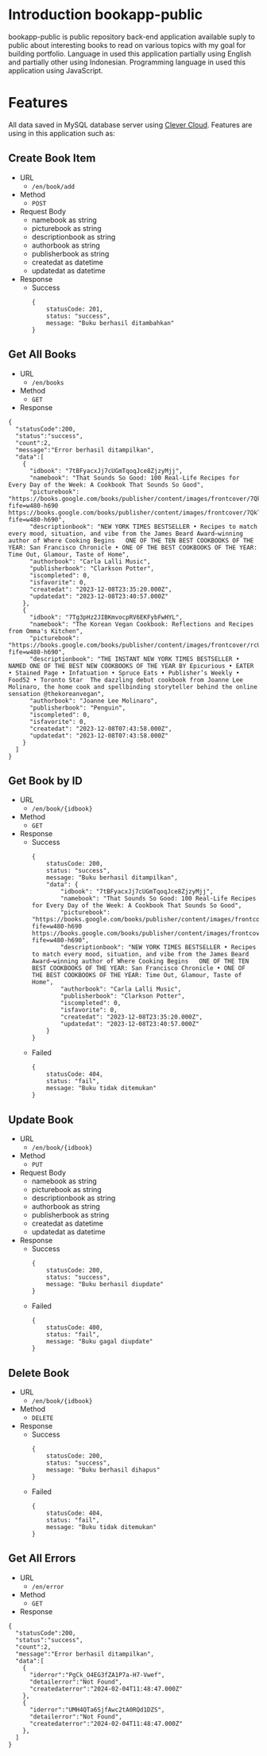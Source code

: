 # Introduction bookapp-public

bookapp-public is public repository back-end application available suply to public about interesting books to read on various topics with my goal for building portfolio. Language in used this application partially using English and partially other using Indonesian. Programming language in used this application using JavaScript.


# Features

All data saved in MySQL database server using [Clever Cloud](https://www.clever-cloud.com). Features are using in this application such as:

## Create Book Item

-   URL
    -   `/en/book/add`
-   Method
    -   `POST`
-   Request Body
    -   namebook as string
    -   picturebook as string
    -   descriptionbook as string
    -   authorbook as string
    -   publisherbook as string
    -   createdat as datetime
    -   updatedat as datetime
-   Response
    -   Success
        ```
        {
            statusCode: 201,
            status: "success",
            message: "Buku berhasil ditambahkan"
        }
        ```

## Get All Books

-   URL
    -   `/en/books`
-   Method
    -   `GET`
-   Response
    
  ```
  {
    "statusCode":200,
    "status":"success",
    "count":2,
    "message":"Error berhasil ditampilkan",
    "data":[
      {
        "idbook": "7tBFyacxJj7cUGmTqoqJce8ZjzyMjj",
        "namebook": "That Sounds So Good: 100 Real-Life Recipes for Every Day of the Week: A Cookbook That Sounds So Good",
        "picturebook": "https://books.google.com/books/publisher/content/images/frontcover/7QkTEAAAQBAJ?fife=w480-h690 https://books.google.com/books/publisher/content/images/frontcover/7QkTEAAAQBAJ?fife=w480-h690",
        "descriptionbook": "NEW YORK TIMES BESTSELLER • Recipes to match every mood, situation, and vibe from the James Beard Award–winning author of Where Cooking Begins   ONE OF THE TEN BEST COOKBOOKS OF THE YEAR: San Francisco Chronicle • ONE OF THE BEST COOKBOOKS OF THE YEAR: Time Out, Glamour, Taste of Home",
        "authorbook": "Carla Lalli Music",
        "publisherbook": "Clarkson Potter",
        "iscompleted": 0,
        "isfavorite": 0,
        "createdat": "2023-12-08T23:35:20.000Z",
        "updatedat": "2023-12-08T23:40:57.000Z"
      },
      {
        "idbook": "7Tg3pHz2JIBKmvocpRV6EKFybFwHYL",
        "namebook": "The Korean Vegan Cookbook: Reflections and Recipes from Omma's Kitchen",
        "picturebook": "https://books.google.com/books/publisher/content/images/frontcover/rcUZEAAAQBAJ?fife=w480-h690",
        "descriptionbook": "THE INSTANT NEW YORK TIMES BESTSELLER • NAMED ONE OF THE BEST NEW COOKBOOKS OF THE YEAR BY Epicurious • EATER • Stained Page • Infatuation • Spruce Eats • Publisher’s Weekly • Food52 • Toronto Star  The dazzling debut cookbook from Joanne Lee Molinaro, the home cook and spellbinding storyteller behind the online sensation @thekoreanvegan",
        "authorbook": "Joanne Lee Molinaro",
        "publisherbook": "Penguin",
        "iscompleted": 0,
        "isfavorite": 0,
        "createdat": "2023-12-08T07:43:58.000Z",
        "updatedat": "2023-12-08T07:43:58.000Z"
      }
    ]
  }
  ```

## Get Book by ID

-   URL
    -   `/en/book/{idbook}`
-   Method
    -   `GET`
-   Response
    -   Success
        ```
        {
            statusCode: 200,
            status: "success",
            message: "Buku berhasil ditampilkan",
            "data": {
                "idbook": "7tBFyacxJj7cUGmTqoqJce8ZjzyMjj",
                "namebook": "That Sounds So Good: 100 Real-Life Recipes for Every Day of the Week: A Cookbook That Sounds So Good",
                "picturebook": "https://books.google.com/books/publisher/content/images/frontcover/7QkTEAAAQBAJ?fife=w480-h690 https://books.google.com/books/publisher/content/images/frontcover/7QkTEAAAQBAJ?fife=w480-h690",
                "descriptionbook": "NEW YORK TIMES BESTSELLER • Recipes to match every mood, situation, and vibe from the James Beard Award–winning author of Where Cooking Begins   ONE OF THE TEN BEST COOKBOOKS OF THE YEAR: San Francisco Chronicle • ONE OF THE BEST COOKBOOKS OF THE YEAR: Time Out, Glamour, Taste of Home",
                "authorbook": "Carla Lalli Music",
                "publisherbook": "Clarkson Potter",
                "iscompleted": 0,
                "isfavorite": 0,
                "createdat": "2023-12-08T23:35:20.000Z",
                "updatedat": "2023-12-08T23:40:57.000Z"
            }
        }
        ```
    -   Failed
        ```
        {
            statusCode: 404,
            status: "fail",
            message: "Buku tidak ditemukan"
        }
        ```

## Update Book

-   URL
    -   `/en/book/{idbook}`
-   Method
    -   `PUT`
-   Request Body
    -   namebook as string
    -   picturebook as string
    -   descriptionbook as string
    -   authorbook as string
    -   publisherbook as string
    -   createdat as datetime
    -   updatedat as datetime
-   Response
    -   Success
        ```
        {
            statusCode: 200,
            status: "success",
            message: "Buku berhasil diupdate"
        }
        ```
    -   Failed
        ```
        {
            statusCode: 400,
            status: "fail",
            message: "Buku gagal diupdate"
        }
        ```
        

## Delete Book

-   URL
    -   `/en/book/{idbook}`
-   Method
    -   `DELETE`
-   Response
    -   Success
        ```
        {
            statusCode: 200,
            status: "success",
            message: "Buku berhasil dihapus"
        }
        ```
    -   Failed
        ```
        {
            statusCode: 404,
            status: "fail",
            message: "Buku tidak ditemukan"
        }
        ```

## Get All Errors

-   URL
    -   `/en/error`
-   Method
    -   `GET`
-   Response
    
  ```
  {
    "statusCode":200,
    "status":"success",
    "count":2,
    "message":"Error berhasil ditampilkan",
    "data":[
      {
        "iderror":"PgCk_O4EG3fZA1P7a-H7-Vwef",
        "detailerror":"Not Found",
        "createdaterror":"2024-02-04T11:48:47.000Z"
      },
      {
        "iderror":"UMH4QTa6SjfAwc2tA0RQd1DZS",
        "detailerror":"Not Found",
        "createdaterror":"2024-02-04T11:48:47.000Z"
      },
    ]
  }
  ```



